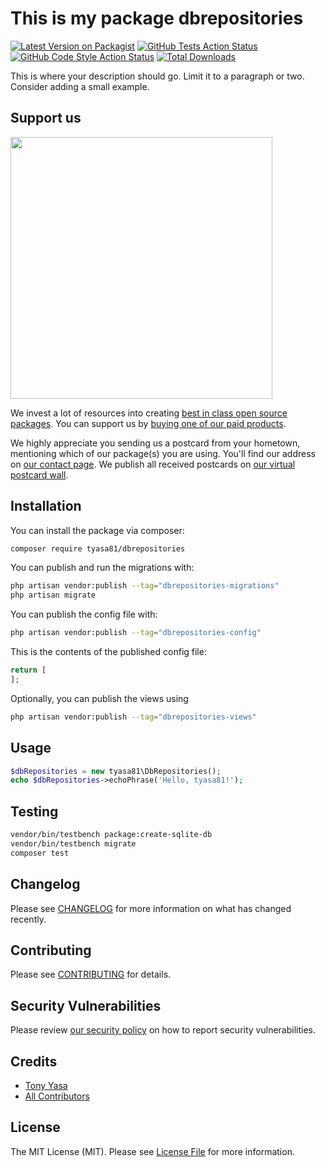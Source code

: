 # This is my package dbrepositories

[![Latest Version on Packagist](https://img.shields.io/packagist/v/tyasa81/dbrepositories.svg?style=flat-square)](https://packagist.org/packages/tyasa81/dbrepositories)
[![GitHub Tests Action Status](https://img.shields.io/github/actions/workflow/status/tyasa81/dbrepositories/run-tests.yml?branch=main&label=tests&style=flat-square)](https://github.com/tyasa81/dbrepositories/actions?query=workflow%3Arun-tests+branch%3Amain)
[![GitHub Code Style Action Status](https://img.shields.io/github/actions/workflow/status/tyasa81/dbrepositories/fix-php-code-style-issues.yml?branch=main&label=code%20style&style=flat-square)](https://github.com/tyasa81/dbrepositories/actions?query=workflow%3A"Fix+PHP+code+style+issues"+branch%3Amain)
[![Total Downloads](https://img.shields.io/packagist/dt/tyasa81/dbrepositories.svg?style=flat-square)](https://packagist.org/packages/tyasa81/dbrepositories)

This is where your description should go. Limit it to a paragraph or two. Consider adding a small example.

## Support us

[<img src="https://github-ads.s3.eu-central-1.amazonaws.com/DbRepositories.jpg?t=1" width="419px" />](https://spatie.be/github-ad-click/DbRepositories)

We invest a lot of resources into creating [best in class open source packages](https://spatie.be/open-source). You can support us by [buying one of our paid products](https://spatie.be/open-source/support-us).

We highly appreciate you sending us a postcard from your hometown, mentioning which of our package(s) you are using. You'll find our address on [our contact page](https://spatie.be/about-us). We publish all received postcards on [our virtual postcard wall](https://spatie.be/open-source/postcards).

## Installation

You can install the package via composer:

```bash
composer require tyasa81/dbrepositories
```

You can publish and run the migrations with:

```bash
php artisan vendor:publish --tag="dbrepositories-migrations"
php artisan migrate
```

You can publish the config file with:

```bash
php artisan vendor:publish --tag="dbrepositories-config"
```

This is the contents of the published config file:

```php
return [
];
```

Optionally, you can publish the views using

```bash
php artisan vendor:publish --tag="dbrepositories-views"
```

## Usage

```php
$dbRepositories = new tyasa81\DbRepositories();
echo $dbRepositories->echoPhrase('Hello, tyasa81!');
```

## Testing

```bash
vendor/bin/testbench package:create-sqlite-db
vendor/bin/testbench migrate
composer test
```

## Changelog

Please see [CHANGELOG](CHANGELOG.md) for more information on what has changed recently.

## Contributing

Please see [CONTRIBUTING](CONTRIBUTING.md) for details.

## Security Vulnerabilities

Please review [our security policy](../../security/policy) on how to report security vulnerabilities.

## Credits

- [Tony Yasa](https://github.com/tyasa81)
- [All Contributors](../../contributors)

## License

The MIT License (MIT). Please see [License File](LICENSE.md) for more information.
